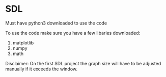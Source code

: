 # SDL

Must have python3 downloaded to use the code

To use the code make sure you have a few libaries downloaded:
1. matplotlib
2. numpy
3. math


Disclaimer:
On the first SDL project the graph size will have to be adjusted manually if it exceeds the window.
